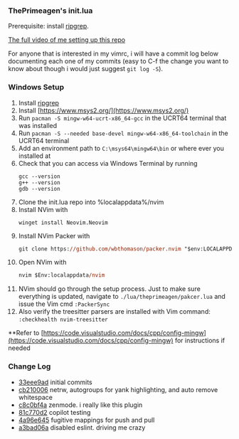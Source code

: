 ### ThePrimeagen's init.lua
Prerequisite: install [ripgrep](https://github.com/BurntSushi/ripgrep).

[The full video of me setting up this repo](https://www.youtube.com/watch?v=w7i4amO_zaE)

For anyone that is interested in my vimrc, i will have a commit log below
documenting each one of my commits (easy to C-f the change you want to know
about though i would just suggest `git log -S`).

### Windows Setup

1. Install [ripgrep](https://github.com/BurntSushi/ripgrep)
2. Install [https://www.msys2.org/](https://www.msys2.org/)
3. Run `pacman -S mingw-w64-ucrt-x86_64-gcc` in the UCRT64 terminal that was installed
4. Run `pacman -S --needed base-devel mingw-w64-x86_64-toolchain` in the UCRT64 terminal
5. Add an environment path to `C:\msys64\mingw64\bin` or where ever you installed at
6. Check that you can access via Windows Terminal by running
    ``` shell
    gcc --version
    g++ --version
    gdb --version
    ```
7. Clone the init.lua repo into %localappdata%/nvim
8. Install NVim with 
   ``` shell
   winget install Neovim.Neovim
   ```
9.  Install NVim Packer with 
    ``` ps
    git clone https://github.com/wbthomason/packer.nvim "$env:LOCALAPPDATA\nvim-data\site\pack\packer\start\packer.nvim"
    ```
10. Open NVim with 
    ``` ps
    nvim $Env:localappdata/nvim
    ```
11. NVim should go through the setup process. Just to make sure everything is updated, navigate to `./lua/theprimeagen/pakcer.lua` and issue the Vim cmd `:PackerSync`
12. Also verify the treesitter parsers are installed with Vim command: `:checkhealth nvim-treesitter`

**Refer to [https://code.visualstudio.com/docs/cpp/config-mingw](https://code.visualstudio.com/docs/cpp/config-mingw) for instructions if needed

### Change Log
* [33eee9ad](https://github.com/ThePrimeagen/init.lua/commit/33eee9ad0c035a92137d99dae06a2396be4c892e) initial commits
* [cb210006](https://github.com/ThePrimeagen/init.lua/commit/cb210006356b4b613b71c345cb2b02eefa961fc0) netrw, autogroups for yank highlighting, and auto remove whitespace
* [c8c0bf4a](https://github.com/ThePrimeagen/init.lua/commit/c8c0bf4aeacd0bd77136d9c5ee490680515a106b) zenmode.  i really like this plugin
* [81c770d2](https://github.com/ThePrimeagen/init.lua/commit/81c770d2d2e32e59916b39c7f5babbc8560f7a82) copilot testing
* [4a96e645](https://github.com/ThePrimeagen/init.lua/commit/4a96e6457b0a0241ca7361ce62177aa6b9a33a38) fugitive mappings for push and pull
* [a3bad06a](https://github.com/ThePrimeagen/init.lua/commit/a3bad06a4681c322538d609aa1c0bd18880f77c6) disabled eslint.  driving me crazy


